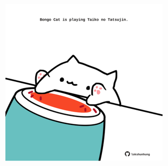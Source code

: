 <!-- built at 06/01/2025, 07:00:55 UTC -->
<p align="center">
  <img width="500" height="500" src="./ReadmeImage.svg">
</p>
